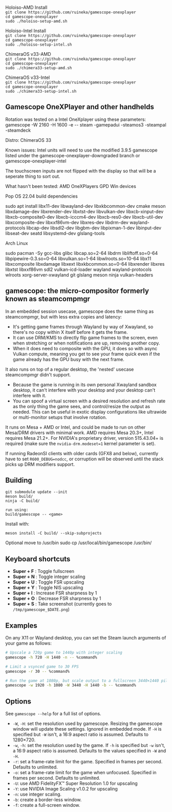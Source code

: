 Holoiso-AMD Install\
`git clone https://github.com/ruineka/gamescope-onexplayer`\
`cd gamescope-onexplayer`\
`sudo ./holoiso-setup-amd.sh`

Holoiso-Intel Install\
`git clone https://github.com/ruineka/gamescope-onexplayer`\
`cd gamescope-onexplayer`\
`sudo ./holoiso-setup-intel.sh`

ChimeraOS v33-AMD\
`git clone https://github.com/ruineka/gamescope-onexplayer`\
`cd gamescope-onexplayer`\
`sudo ./chimera33-setup-amd.sh`

ChimeraOS v33-Intel\
`git clone https://github.com/ruineka/gamescope-onexplayer`\
`cd gamescope-onexplayer`\
`sudo ./chimera33-setup-intel.sh`









## Gamescope OneXPlayer and other handhelds

Rotation was tested on a Intel OneXplayer using these parameters:
gamescope -W 2160 -H 1600 -e -- steam -gamepadui -steamos3 -steampal -steamdeck

Distro: ChimeraOS 33

Known issues:
Intel units will need to use the modified 3.9.5 gamescope listed under the gamescope-onexplayer-downgraded branch or gamescope-onexplayer-intel

The touchscreen inputs are not flipped with the display so that will be a seperate thing to sort out.

What hasn't been tested:
AMD OneXPlayers
GPD Win devices

Pop OS 22.04 build dependencies

sudo apt install libx11-dev libwayland-dev libxkbcommon-dev cmake meson libxdamage-dev libxrender-dev libxtst-dev libvulkan-dev libxcb-xinput-dev libxcb-composite0-dev libxcb-icccm4-dev libxcb-res0-dev libxcb-util-dev libxcomposite-dev libxxf86vm-dev libxres-dev libdrm-dev wayland-protocols libcap-dev libsdl2-dev libgbm-dev libpixman-1-dev libinput-dev libseat-dev seatd libsystemd-dev glslang-tools

Arch Linux

sudo pacman -Sy  gcc-libs glibc libcap.so=2-64 libdrm libliftoff.so=0-64 libpipewire-0.3.so=0-64 libvulkan.so=1-64 libwlroots.so=10-64 libx11 libxcomposite libxdamage libxext libxkbcommon.so=0-64 libxrender libxres libxtst libxxf86vm sdl2 vulkan-icd-loader wayland wayland-protocols wlroots xorg-server-xwayland git glslang meson ninja vulkan-headers


## gamescope: the micro-compositor formerly known as steamcompmgr

In an embedded session usecase, gamescope does the same thing as steamcompmgr, but with less extra copies and latency:

 - It's getting game frames through Wayland by way of Xwayland, so there's no copy within X itself before it gets the frame.
 - It can use DRM/KMS to directly flip game frames to the screen, even when stretching or when notifications are up, removing another copy.
 - When it does need to composite with the GPU, it does so with async Vulkan compute, meaning you get to see your frame quick even if the game already has the GPU busy with the next frame.

It also runs on top of a regular desktop, the 'nested' usecase steamcompmgr didn't support.

 - Because the game is running in its own personal Xwayland sandbox desktop, it can't interfere with your desktop and your desktop can't interfere with it.
 - You can spoof a virtual screen with a desired resolution and refresh rate as the only thing the game sees, and control/resize the output as needed. This can be useful in exotic display configurations like ultrawide or multi-monitor setups that involve rotation.

It runs on Mesa + AMD or Intel, and could be made to run on other Mesa/DRM drivers with minimal work. AMD requires Mesa 20.3+, Intel requires Mesa 21.2+. For NVIDIA's proprietary driver, version 515.43.04+ is required (make sure the `nvidia-drm.modeset=1` kernel parameter is set).

If running RadeonSI clients with older cards (GFX8 and below), currently have to set `R600_DEBUG=nodcc`, or corruption will be observed until the stack picks up DRM modifiers support.

## Building

```
git submodule update --init
meson build/
ninja -C build/

run using: 
build/gamescope -- <game>

```

Install with:

```
meson install -C build/ --skip-subprojects
```
Optional move to /usr/bin
sudo cp /usr/local/bin/gamescope /usr/bin/

## Keyboard shortcuts

* **Super + F** : Toggle fullscreen
* **Super + N** : Toggle integer scaling
* **Super + U** : Toggle FSR upscaling
* **Super + Y** : Toggle NIS upscaling
* **Super + I** : Increase FSR sharpness by 1
* **Super + O** : Decrease FSR sharpness by 1
* **Super + S** : Take screenshot (currently goes to `/tmp/gamescope_$DATE.png`)

## Examples

On any X11 or Wayland desktop, you can set the Steam launch arguments of your game as follows:

```sh
# Upscale a 720p game to 1440p with integer scaling
gamescope -h 720 -H 1440 -n -- %command%

# Limit a vsynced game to 30 FPS
gamescope -r 30 -- %command%

# Run the game at 1080p, but scale output to a fullscreen 3440×1440 pillarboxed ultrawide window
gamescope -w 1920 -h 1080 -W 3440 -H 1440 -b -- %command%
```

## Options

See `gamescope --help` for a full list of options.

* `-W`, `-H`: set the resolution used by gamescope. Resizing the gamescope window will update these settings. Ignored in embedded mode. If `-H` is specified but `-W` isn't, a 16:9 aspect ratio is assumed. Defaults to 1280×720.
* `-w`, `-h`: set the resolution used by the game. If `-h` is specified but `-w` isn't, a 16:9 aspect ratio is assumed. Defaults to the values specified in `-W` and `-H`.
* `-r`: set a frame-rate limit for the game. Specified in frames per second. Defaults to unlimited.
* `-o`: set a frame-rate limit for the game when unfocused. Specified in frames per second. Defaults to unlimited.
* `-U`: use AMD FidelityFX™ Super Resolution 1.0 for upscaling
* `-Y`: use NVIDIA Image Scaling v1.0.2 for upscaling
* `-n`: use integer scaling.
* `-b`: create a border-less window.
* `-f`: create a full-screen window.
